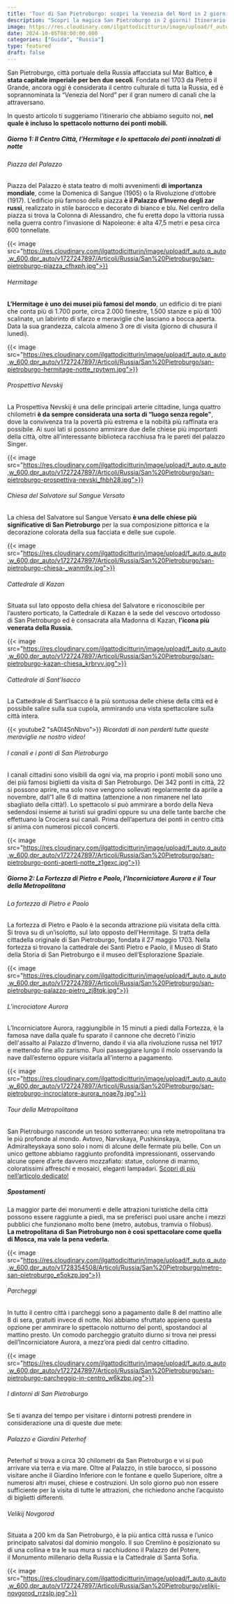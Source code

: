 ```yaml
---
title: 'Tour di San Pietroburgo: scopri la Venezia del Nord in 2 giorni'
description: "Scopri la magica San Pietroburgo in 2 giorni! Itinerario completo per visitare l'Hermitage, i ponti mobili, la Fortezza di Pietro e Paolo e molto altro, immergendoti nella storia e nella cultura russa."
image: https://res.cloudinary.com/ilgattodicitturin/image/upload/f_auto,q_auto,w_600,dpr_auto/v1728354508/Articoli/Russia/San%20Pietroburgo/san-pietroburgo-canali_u6m83k.jpg
date: 2024-10-05T08:00:00.000
categories: ["Guida", "Russia"]
type: featured
draft: false
---
```


San Pietroburgo, città portuale della Russia affacciata sul Mar Baltico, **è stata capitale imperiale per ben due secoli**. Fondata nel 1703 da Pietro il Grande, ancora oggi è considerata il centro culturale di tutta la Russia, ed è soprannominata la “Venezia del Nord” per il gran numero di canali che la attraversano. 

In questo articolo ti suggeriamo l’itinerario che abbiamo seguito noi, **nel quale è incluso lo spettacolo notturno dei ponti mobili.**

##### Giorno 1: Il Centro Città, l’Hermitage e lo spettacolo dei ponti innalzati di notte

###### Piazza del Palazzo 
Piazza del Palazzo è stata teatro di molti avvenimenti **di importanza mondiale**, come la Domenica di Sangue (1905) o la Rivoluzione d’ottobre (1917). L’edificio più famoso della piazza **è il Palazzo d’Inverno degli zar russi**, realizzato in stile barocco e decorato di bianco e blu. Nel centro della piazza si trova la Colonna di Alessandro, che fu eretta dopo la vittoria russa nella guerra contro l’invasione di Napoleone: è alta 47,5 metri e pesa circa 600 tonnellate.

{{< image src="https://res.cloudinary.com/ilgattodicitturin/image/upload/f_auto,q_auto,w_600,dpr_auto/v1727247897/Articoli/Russia/San%20Pietroburgo/san-pietroburgo-piazza_cfhxph.jpg">}}

###### Hermitage
**L’Hermitage è uno dei musei più famosi del mondo**, un edificio di tre piani che conta più di 1.700 porte, circa 2.000 finestre, 1.500 stanze e più di 100 scalinate, un labirinto di sfarzo e meraviglie che lasciano a bocca aperta. Data la sua grandezza, calcola almeno 3 ore di visita (giorno di chusura il lunedì).

{{< image src="https://res.cloudinary.com/ilgattodicitturin/image/upload/f_auto,q_auto,w_600,dpr_auto/v1727247897/Articoli/Russia/San%20Pietroburgo/san-pietroburgo-hermitage-notte_rpytwm.jpg">}}

###### Prospettiva Nevskij
La Prospettiva Nevskij è una delle principali arterie cittadine, lunga quattro chilometri **è da sempre considerata una sorta di “luogo senza regole”**, dove la convivenza tra la povertà più estrema e la nobiltà più raffinata era possibile. Ai suoi lati si possono ammirare due delle chiese più importanti della città, oltre all’interessante biblioteca racchiusa fra le pareti del palazzo Singer. 

{{< image src="https://res.cloudinary.com/ilgattodicitturin/image/upload/f_auto,q_auto,w_600,dpr_auto/v1727247897/Articoli/Russia/San%20Pietroburgo/san-pietroburgo-prospettiva-nevski_fhbh28.jpg">}}

###### Chiesa del Salvatore sul Sangue Versato
La chiesa del Salvatore sul Sangue Versato **è una delle chiese più significative di San Pietroburgo** per la sua composizione pittorica e la decorazione colorata della sua facciata e delle sue cupole.

{{< image src="https://res.cloudinary.com/ilgattodicitturin/image/upload/f_auto,q_auto,w_600,dpr_auto/v1727247897/Articoli/Russia/San%20Pietroburgo/san-pietroburgo-chiesa-_wanm9x.jpg">}}

###### Cattedrale di Kazan
Situata sul lato opposto della chiesa del Salvatore e riconoscibile per l’austero porticato, la Cattedrale di Kazan è la sede del vescovo ortodosso di San Pietroburgo ed è consacrata alla Madonna di Kazan, **l’icona più venerata della Russia.**

{{< image src="https://res.cloudinary.com/ilgattodicitturin/image/upload/f_auto,q_auto,w_600,dpr_auto/v1727247897/Articoli/Russia/San%20Pietroburgo/san-pietroburgo-kazan-chiesa_krbrvv.jpg">}}

###### Cattedrale di Sant’Isacco
La Cattedrale di Sant’Isacco è la più sontuosa delle chiese della città ed è possibile salire sulla sua cupola, ammirando una vista spettacolare sulla città intera.

{{< youtube2 "sA0I4SnNbvo">}}
_Ricordati di non perderti tutte queste meraviglie ne nostro video!_

###### I canali e i ponti di San Pietroburgo 
I canali cittadini sono visibili da ogni via, ma proprio i ponti mobili sono uno dei più famosi biglietti da visita di San Pietroburgo. Dei 342 ponti in città, 22 si possono aprire, ma solo nove vengono sollevati regolarmente da aprile a novembre, dall’1 alle 6 di mattina (attenzione a non rimanere nel lato sbagliato della città!). 
Lo spettacolo si può ammirare a bordo della Neva sedendosi insieme ai turisti sui gradini oppure su una delle tante barche che effettuano la Crociera sui canali. 
Prima dell’apertura dei ponti in centro città si anima con numerosi piccoli concerti. 

{{< image src="https://res.cloudinary.com/ilgattodicitturin/image/upload/f_auto,q_auto,w_600,dpr_auto/v1727247897/Articoli/Russia/San%20Pietroburgo/san-pietroburgo-ponti-aperti-notte_z1gexc.jpg">}}

##### Giorno 2: La Fortezza di Pietro e Paolo, l’Incorniciatore Aurora e il Tour della Metropolitana

###### La fortezza di Pietro e Paolo
La fortezza di Pietro e Paolo è la seconda attrazione più visitata della città. Si trova su di un’isolotto, sul lato opposto dell’Hermitage. Si tratta della cittadella originale di San Pietroburgo, fondata il 27 maggio 1703. Nella fortezza si trovano la cattedrale dei Santi Pietro e Paolo, il Museo di Stato della Storia di San Pietroburgo e il museo dell’Esplorazione Spaziale.

{{< image src="https://res.cloudinary.com/ilgattodicitturin/image/upload/f_auto,q_auto,w_600,dpr_auto/v1727247897/Articoli/Russia/San%20Pietroburgo/san-pietroburgo-palazzo-pietro_zj8tqk.jpg">}}

###### L’incrociatore Aurora
L’Incorniciatore Aurora, raggiungibile in 15 minuti a piedi dalla Fortezza, è la famosa nave dalla quale fu sparato il cannone che decretò l'inizio dell'assalto al Palazzo d’Inverno, dando il via alla rivoluzione russa nel 1917 e mettendo fine allo zarismo. Puoi passeggiare lungo il molo osservando la nave dall’esterno oppure visitarla all’interno a pagamento. 

{{< image src="https://res.cloudinary.com/ilgattodicitturin/image/upload/f_auto,q_auto,w_600,dpr_auto/v1727247897/Articoli/Russia/San%20Pietroburgo/san-pietroburgo-incrociatore-aurora_noae7g.jpg">}}

###### Tour della Metropolitana
San Pietroburgo nasconde un tesoro sotterraneo: una rete metropolitana tra le più profonde al mondo. Avtovo, Narvskaya, Pushkinskaya, Admiralteyskaya sono solo i nomi di alcune delle fermate più  belle.
Con un unico gettone abbiamo raggiunto profondità impressionanti, osservando alcune opere d’arte davvero mozzafiato: statue, colonne di marmo, coloratissimi affreschi e mosaici, eleganti lampadari. [Scopri di più nell’articolo dedicato!](/blog/viaggio-nel-cuore-di-san-pietroburgo-esplora-la-metropolitana-più-profonda-del-mondo)

##### Spostamenti
La maggior parte dei monumenti e delle attrazioni turistiche della città possono essere raggiunte a piedi, ma se preferisci puoi usare anche i mezzi pubblici che funzionano molto bene (metro, autobus, tramvia o filobus). 
**La metropolitana di San Pietroburgo non è così spettacolare come quella di Mosca, ma vale la pena vederla.**

{{< image src="https://res.cloudinary.com/ilgattodicitturin/image/upload/f_auto,q_auto,w_600,dpr_auto/v1728354508/Articoli/Russia/San%20Pietroburgo/metro-san-pietroburgo_e5okzp.jpg">}}

###### Parcheggi 
In tutto il centro città i parcheggi sono a pagamento dalle 8 del mattino alle 8 di sera, gratuiti invece di notte. 
Noi abbiamo sfruttato appieno questa opzione per ammirare lo spettacolo notturno dei ponti, spostandoci al mattino presto. 
Un comodo parcheggio gratuito diurno si trova nei pressi dell’Incorniciatore Aurora, a mezz’ora piedi dal centro cittadino. 

{{< image src="https://res.cloudinary.com/ilgattodicitturin/image/upload/f_auto,q_auto,w_600,dpr_auto/v1727247897/Articoli/Russia/San%20Pietroburgo/san-pietroburgo-parcheggio-in-centro_w6kzbp.jpg">}}

###### I dintorni di San Pietroburgo 
Se ti avanza del tempo per visitare i dintorni potresti prendere in considerazione una di queste due mete: 

###### Palazzo e Giardini Peterhof 
Peterhof si trova a circa 30 chilometri da San Pietroburgo e vi si può arrivare via terra e via mare. Oltre al Palazzo, in stile barocco, si possono visitare anche il Giardino Inferiore con le fontane e quello Superiore, oltre a numerosi altri musei, chiese e costruzioni. Un solo giorno può non essere sufficiente per la visita di tutte le attrazioni, che richiedono anche l’acquisto di biglietti differenti. 

###### Velikij Novgorod

Situata a 200 km da San Pietroburgo, è la più antica città russa e l’unico principato salvatosi dal dominio mongolo. Il suo Cremlino è posizionato su di una collina e tra le sua mura si racchiudono il Palazzo del Potere, il Monumento millenario della Russia e la Cattedrale di Santa Sofia. 

{{< image src="https://res.cloudinary.com/ilgattodicitturin/image/upload/f_auto,q_auto,w_600,dpr_auto/v1727247897/Articoli/Russia/San%20Pietroburgo/velikij-novgorod_rrzslp.jpg">}}

 